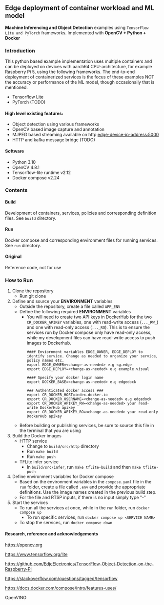 
## Edge deployment of container workload and ML model

**Machine Inferencing and Object Detection** examples using `TensorFlow Lite and PyTorch` frameworks. Implemented with **OpenCV + Python + Docker**

### Introduction

This python based example implementation uses multiple containers and can be deployed on devices with aarch64 CPU-architecture, for example Raspberry Pi 5, using the following frameworks. The end-to-end deployment of containerized services is the focus of these examples NOT the accuracy or performance of the ML model, though occasionally that is mentioned.

- Tensorflow Lite 
- PyTorch (TODO)
<!---

<img width="1439" alt="Screen Shot 2021-06-14 at 11 37 38 AM" src="https://user-images.githubusercontent.com/49573998/121942318-330db900-cd05-11eb-83c2-2b713b097ae9.png">

--->

#### High level existing features:
- Object detection using various frameworks 
- OpenCV based image capture and annotation
- MJPEG based streaming available on http:<edge-device-ip-address:5000> 
- HTTP and kafka message bridge (TODO)

#### Software
- Python 3.10
- OpenCV 4.8.1
- Tensorflow-lite runtime v2.12
- Docker compose v2.24

### Contents
#### Build
Development of containers, services, policies and corresponding definition files. See `build` directory.

#### Run
Docker compose and corresponding environment files for running services. See `run` directory.

#### Original
Reference code, not for use

### How to Run
1. Clone the repository
   - Run git clone
2. Define and source your **ENVIRONMENT** variables
   - Outside the repository, create a file called `APP_ENV`
   - Define the following required **ENVIRONMENT** variables
     - You will need to create two API keys in DockerHub for the two `CR_DOCKER_APIKEY` variables, one with read-write access (`..._RW_`) and one with read-only access (`..._RO`). This is to ensure the services run by Docker compose only have read-only access, while my development files can have read-write access to push images to Dockerhub.
       ```
       #### Enviornment variables EDGE_OWNER, EDGE_DEPLOY to identify service. Change as needed to organize your service, policy names etc.
       export EDGE_OWNER=<change-as-needed> e.g sg.edge           
       export EDGE_DEPLOY=<change-as-needed> e.g example.visual 

       #### Specify your docker login name
       export DOCKER_BASE=<change-as-needed> e.g edgedock

       ### Authenticated docker access ###
       export CR_DOCKER_HOST=index.docker.io
       export CR_DOCKER_USERNAME=<change-as-needed> e.g edgedock
       export CR_DOCKER_APIKEY_RW=<change-as-needed> your read-write DockerHub apikey
       export CR_DOCKER_APIKEY_RO=<change-as-needed> your read-only DockerHub apikey
       ```
   - Before building or publishing services, be sure to source this file in the terminal that you are using
3. Build the Docker images
   - HTTP service
     - Change to `build/src/http` directory
     - Run `make build`
     - Run `make push`
   - TFLite infer service
     - In `build/src/infer`, run `make tflite-build` and then `make tflite-push`
5. Define environment variables for Docker compose
   - Based on the environment variables in the `compose.yaml` file in the `run` folder, create a file called `.env` and provide the appropriate definitions. Use the image names created in the previous build step.
   - For the file and RTSP inputs, if there is no input simply type "-"
6. Start the services
   - To run all the services at once, while in the `run` folder, run `docker compose up`
     - To run specific services, run `docker compose up <SERVICE NAME>`
   - To stop the services, run `docker compose down`



#### Research, reference and acknowledgements

  https://opencv.org
  
  https://www.tensorflow.org/lite
  
  https://github.com/EdjeElectronics/TensorFlow-Object-Detection-on-the-Raspberry-Pi
  
  https://stackoverflow.com/questions/tagged/tensorflow

  https://docs.docker.com/compose/intro/features-uses/
  
  OpenVINO
